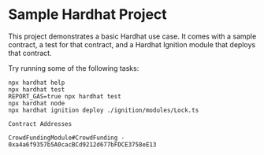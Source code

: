 # Sample Hardhat Project

This project demonstrates a basic Hardhat use case. It comes with a sample contract, a test for that contract, and a Hardhat Ignition module that deploys that contract.

Try running some of the following tasks:

```shell
npx hardhat help
npx hardhat test
REPORT_GAS=true npx hardhat test
npx hardhat node
npx hardhat ignition deploy ./ignition/modules/Lock.ts
```

```
Contract Addresses

CrowdFundingModule#CrowdFunding - 0xa4a6f9357b5A0cacBCd9212d677bFDCE3758eE13
```
